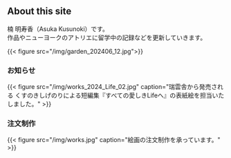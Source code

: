 ## About this site

楠 明寿香（Asuka Kusunoki）です。  
作品やニューヨークのアトリエに留学中の記録などを更新していきます。
<br>

{{< figure src="/img/garden_202406_12.jpg">}}
<br>

### お知らせ
{{< figure src="/img/works_2024_Life_02.jpg" caption="瑞雲舎から発売される くすのきしげのりによる短編集『すべての愛しきLifeへ』の表紙絵を担当いたしました。" >}} 　
<br>

### 注文制作
{{< figure src="/img/works.jpg" caption="絵画の注文制作を承っています。" >}}
<br>